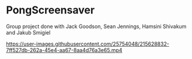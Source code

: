# PongScreensaver
Group project done with Jack Goodson, Sean Jennings, Hamsini Shivakum and Jakub Smigiel


https://user-images.githubusercontent.com/25754048/215628832-7ff527db-262a-45e4-aa67-8aa4d76a3e65.mp4

